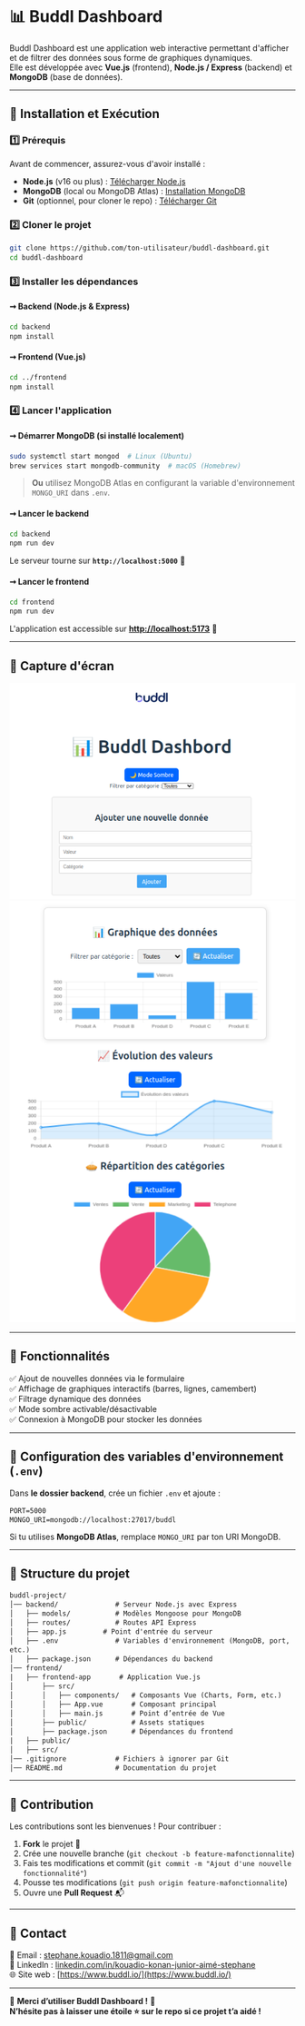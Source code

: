 # 📊 Buddl Dashboard

Buddl Dashboard est une application web interactive permettant d'afficher et de filtrer des données sous forme de graphiques dynamiques.  
Elle est développée avec **Vue.js** (frontend), **Node.js / Express** (backend) et **MongoDB** (base de données).

---

## 🚀 Installation et Exécution

### 1️⃣ Prérequis
Avant de commencer, assurez-vous d'avoir installé :
- **Node.js** (v16 ou plus) : [Télécharger Node.js](https://nodejs.org/)
- **MongoDB** (local ou MongoDB Atlas) : [Installation MongoDB](https://www.mongodb.com/try/download/community)
- **Git** (optionnel, pour cloner le repo) : [Télécharger Git](https://git-scm.com/)

### 2️⃣ Cloner le projet
```sh
git clone https://github.com/ton-utilisateur/buddl-dashboard.git
cd buddl-dashboard
```

### 3️⃣ Installer les dépendances
#### ➞ **Backend (Node.js & Express)**
```sh
cd backend
npm install
```

#### ➞ **Frontend (Vue.js)**
```sh
cd ../frontend
npm install
```

### 4️⃣ Lancer l'application
#### ➞ **Démarrer MongoDB (si installé localement)**
```sh
sudo systemctl start mongod  # Linux (Ubuntu)
brew services start mongodb-community  # macOS (Homebrew)
```
> **Ou** utilisez MongoDB Atlas en configurant la variable d'environnement `MONGO_URI` dans `.env`.

#### ➞ **Lancer le backend**
```sh
cd backend
npm run dev
```
Le serveur tourne sur **`http://localhost:5000`** 🚀

#### ➞ **Lancer le frontend**
```sh
cd frontend
npm run dev
```
L'application est accessible sur **[http://localhost:5173](http://localhost:5173)** 🎉

---

## 📸 Capture d'écran
![Aperçu du tableau de bord](./Images/1.png)
![Aperçu du tableau de bord](./Images/5.png)

---

## 🔧 Fonctionnalités
✅ Ajout de nouvelles données via le formulaire  
✅ Affichage de graphiques interactifs (barres, lignes, camembert)  
✅ Filtrage dynamique des données  
✅ Mode sombre activable/désactivable  
✅ Connexion à MongoDB pour stocker les données  

---

## 🔧 Configuration des variables d'environnement (`.env`)
Dans **le dossier backend**, crée un fichier `.env` et ajoute :
```env
PORT=5000
MONGO_URI=mongodb://localhost:27017/buddl
```
Si tu utilises **MongoDB Atlas**, remplace `MONGO_URI` par ton URI MongoDB.

---

## 📂 Structure du projet
```
buddl-project/
│── backend/              # Serveur Node.js avec Express
│   ├── models/           # Modèles Mongoose pour MongoDB
│   ├── routes/           # Routes API Express
│   ├── app.js         # Point d'entrée du serveur
│   ├── .env              # Variables d'environnement (MongoDB, port, etc.)
│   ├── package.json      # Dépendances du backend
│── frontend/ 
|   ├── frontend-app       # Application Vue.js
│       ├── src/
│       │   ├── components/   # Composants Vue (Charts, Form, etc.)
│       │   ├── App.vue       # Composant principal
│       │   ├── main.js       # Point d’entrée de Vue
│       ├── public/           # Assets statiques
│       ├── package.json      # Dépendances du frontend
|   ├── public/ 
│   ├── src/
│── .gitignore            # Fichiers à ignorer par Git
│── README.md             # Documentation du projet
```

---

## 🤝 Contribution
Les contributions sont les bienvenues ! Pour contribuer :
1. **Fork** le projet 🍝
2. Crée une nouvelle branche (`git checkout -b feature-mafonctionnalite`)
3. Fais tes modifications et commit (`git commit -m "Ajout d'une nouvelle fonctionnalité"`)
4. Pousse tes modifications (`git push origin feature-mafonctionnalite`)
5. Ouvre une **Pull Request** 📬

---

## 💬 Contact
💎 Email : [stephane.kouadio.1811@gmail.com](mailto:stephane.kouadio.1811@gmail.com)  
💼 LinkedIn : [linkedin.com/in/kouadio-konan-junior-aimé-stephane](https://www.linkedin.com/in/kouadio-konan-junior-aim%C3%A9-st%C3%A9phane/)  
🌐 Site web : [https://www.buddl.io/](https://www.buddl.io/)

---

🚀 **Merci d’utiliser Buddl Dashboard !** 🎉  
**N’hésite pas à laisser une étoile ⭐ sur le repo si ce projet t’a aidé !**

